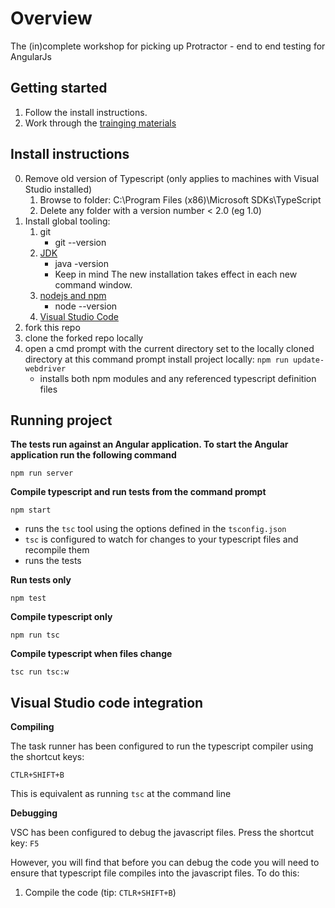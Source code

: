 # Overview
The (in)complete workshop for picking up Protractor - end to end testing for AngularJs

## Getting started

1. Follow the install instructions.
2. Work through the [trainging materials](training-guide.md)

## Install instructions

0. Remove old version of Typescript (only applies to machines with Visual Studio installed)
    1. Browse to folder: C:\Program Files (x86)\Microsoft SDKs\TypeScript
    2. Delete any folder with a version number < 2.0 (eg 1.0)
1. Install global tooling:
    1. git
        * git --version 
    2. [JDK](http://www.oracle.com/technetwork/java/javase/downloads/jdk8-downloads-2133151.html)
        * java -version
        * Keep in mind The new installation takes effect in each new command window.
    3. [nodejs and npm](https://nodejs.org/en/) 
        * node --version
    4. [Visual Studio Code](https://code.visualstudio.com/Download)
2. fork this repo
3. clone the forked repo locally
4. open a cmd prompt with the current directory set to the locally cloned directory
   at this command prompt install project locally: `npm run update-webdriver`
    * installs both npm modules and any referenced typescript definition files

## Running project

**The tests run against an Angular application. To start the Angular application run the following command**

`npm run server`

**Compile typescript and run tests from the command prompt** 

`npm start`

* runs the `tsc` tool using the options defined in the `tsconfig.json`
* `tsc` is configured to watch for changes to your typescript files and recompile them
* runs the tests

**Run tests only**

`npm test`

**Compile typescript only**

`npm run tsc`

**Compile typescript when files change**

`tsc run tsc:w`

## Visual Studio code integration

**Compiling**

The task runner has been configured to run the typescript compiler using the shortcut keys: 

`CTLR+SHIFT+B`

This is equivalent as running `tsc` at the command line

**Debugging**

VSC has been configured to debug the javascript files. Press the shortcut key: `F5`

However, you will find that before you can debug the code you will need to ensure that typescript file compiles into the javascript files. To do this:

1. Compile the code (tip: `CTLR+SHIFT+B`)

